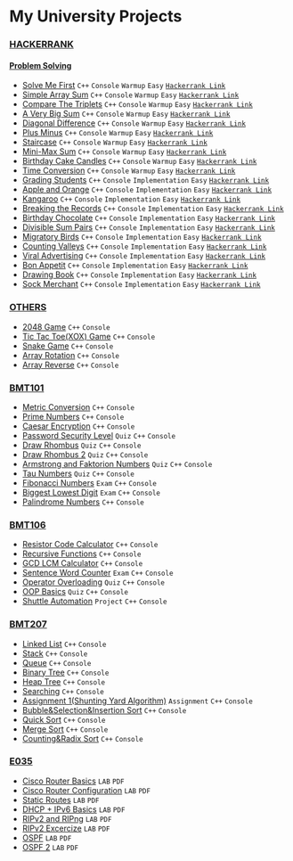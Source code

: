 # My University Projects

### [HACKERRANK](/Hackerrank)

#### [Problem Solving](/Hackerrank)
- [Solve Me First](/Hackerrank/Problem_Solving/Warmup/solve_me_first.cpp) `C++` `Console` `Warmup` `Easy` [`Hackerrank Link`](https://www.hackerrank.com/challenges/solve-me-first) 
- [Simple Array Sum](/Hackerrank/Problem_Solving/Warmup/simple_array_sum.cpp) `C++` `Console` `Warmup` `Easy` [`Hackerrank Link`](https://www.hackerrank.com/challenges/simple-array-sum) 
- [Compare The Triplets](/Hackerrank/Problem_Solving/Warmup/compare_the_triplets.cpp) `C++` `Console` `Warmup` `Easy` [`Hackerrank Link`](https://www.hackerrank.com/challenges/compare-the-triplets) 
- [A Very Big Sum](/Hackerrank/Problem_Solving/Warmup/a_very_big_sum.cpp) `C++` `Console` `Warmup` `Easy` [`Hackerrank Link`](https://www.hackerrank.com/challenges/a-very-big-sum) 
- [Diagonal Difference](/Hackerrank/Problem_Solving/Warmup/diagonal_difference.cpp) `C++` `Console` `Warmup` `Easy` [`Hackerrank Link`](https://www.hackerrank.com/challenges/diagonal-difference) 
- [Plus Minus](/Hackerrank/Problem_Solving/Warmup/plus_minus.cpp) `C++` `Console` `Warmup` `Easy` [`Hackerrank Link`](https://www.hackerrank.com/challenges/plus-minus) 
- [Staircase](/Hackerrank/Problem_Solving/Warmup/staircase.cpp) `C++` `Console` `Warmup` `Easy` [`Hackerrank Link`](https://www.hackerrank.com/challenges/staircase) 
- [Mini-Max Sum](/Hackerrank/Problem_Solving/Warmup/mini-max_sum.cpp) `C++` `Console` `Warmup` `Easy` [`Hackerrank Link`](https://www.hackerrank.com/challenges/mini-max-sum) 
- [Birthday Cake Candles](/Hackerrank/Problem_Solving/Warmup/birthday_cake_candles.cpp) `C++` `Console` `Warmup` `Easy` [`Hackerrank Link`](https://www.hackerrank.com/challenges/birthday-cake-candles) 
- [Time Conversion](/Hackerrank/Problem_Solving/Warmup/time_conversion.cpp) `C++` `Console` `Warmup` `Easy` [`Hackerrank Link`](https://www.hackerrank.com/challenges/time-conversion) 
- [Grading Students](/Hackerrank/Problem_Solving/Implementation/grading_students.cpp) `C++` `Console` `Implementation` `Easy` [`Hackerrank Link`](https://www.hackerrank.com/challenges/grading) 
- [Apple and Orange](/Hackerrank/Problem_Solving/Implementation/apple_and_orange.cpp) `C++` `Console` `Implementation` `Easy` [`Hackerrank Link`](https://www.hackerrank.com/challenges/apple-and-orange) 
- [Kangaroo](/Hackerrank/Problem_Solving/Implementation/kangaroo.cpp) `C++` `Console` `Implementation` `Easy` [`Hackerrank Link`](https://www.hackerrank.com/challenges/kangaroo) 
- [Breaking the Records](/Hackerrank/Problem_Solving/Implementation/breaking_the_records.cpp) `C++` `Console` `Implementation` `Easy` [`Hackerrank Link`](https://www.hackerrank.com/challenges/breaking-best-and-worst-records) 
- [Birthday Chocolate](/Hackerrank/Problem_Solving/Implementation/birthday_chocolate.cpp) `C++` `Console` `Implementation` `Easy` [`Hackerrank Link`](https://www.hackerrank.com/challenges/the-birthday-bar) 
- [Divisible Sum Pairs](/Hackerrank/Problem_Solving/Implementation/divisible_sum_pairs.cpp) `C++` `Console` `Implementation` `Easy` [`Hackerrank Link`](https://www.hackerrank.com/challenges/divisible-sum-pairs) 
- [Migratory Birds](/Hackerrank/Problem_Solving/Implementation/migratory_birds.cpp) `C++` `Console` `Implementation` `Easy` [`Hackerrank Link`](https://www.hackerrank.com/challenges/migratory-birds) 
- [Counting Valleys](/Hackerrank/Problem_Solving/Implementation/counting_valleys.cpp) `C++` `Console` `Implementation` `Easy` [`Hackerrank Link`](https://www.hackerrank.com/challenges/counting-valleys) 
- [Viral Advertising](/Hackerrank/Problem_Solving/Implementation/viral_advertising.cpp) `C++` `Console` `Implementation` `Easy` [`Hackerrank Link`](https://www.hackerrank.com/challenges/strange-advertising) 
- [Bon Appetit](/Hackerrank/Problem_Solving/Implementation/bon_appetit.cpp) `C++` `Console` `Implementation` `Easy` [`Hackerrank Link`](https://www.hackerrank.com/challenges/bon-appetit/problem) 
- [Drawing Book](/Hackerrank/Problem_Solving/Implementation/drawing_book.cpp) `C++` `Console` `Implementation` `Easy` [`Hackerrank Link`](https://www.hackerrank.com/challenges/drawing-book/problem) 
- [Sock Merchant](/Hackerrank/Problem_Solving/Implementation/sock_merchant.cpp) `C++` `Console` `Implementation` `Easy` [`Hackerrank Link`](https://www.hackerrank.com/challenges/sock-merchant/problem) 

### [OTHERS](/Others)
- [2048 Game](/Others/2048_Console) `C++` `Console`
- [Tic Tac Toe(XOX) Game](/Others/XOX_Console) `C++` `Console`
- [Snake Game](/Others/Snake_Console) `C++` `Console`
- [Array Rotation](/Others/Array_Rotation) `C++` `Console`
- [Array Reverse](/Others/Array_Reverse) `C++` `Console`

### [BMT101](/BMT101)
- [Metric Conversion](/BMT101/Metric_Conversion) `C++` `Console`
- [Prime Numbers](/BMT101/Prime_Numbers) `C++` `Console`
- [Caesar Encryption](/BMT101/Caesar_Encryption) `C++` `Console`
- [Password Security Level](/BMT101/Pass_Security_Level) `Quiz` `C++` `Console`
- [Draw Rhombus](/BMT101/Draw_Rhombus) `Quiz` `C++` `Console`
- [Draw Rhombus 2](/BMT101/Draw_Rhombus_2) `Quiz` `C++` `Console`
- [Armstrong and Faktorion Numbers](/BMT101/Armstrong_Faktorion_Numbers) `Quiz` `C++` `Console`
- [Tau Numbers](/BMT101/Tau_Numbers) `Quiz` `C++` `Console`
- [Fibonacci Numbers](/BMT101/Fibonacci_Numbers) `Exam` `C++` `Console`
- [Biggest Lowest Digit](/BMT101/Biggest_Lowest_Digit) `Exam` `C++` `Console`
- [Palindrome Numbers](/BMT101/Palindrome_Numbers)  `C++` `Console`

### [BMT106](/BMT106)
- [Resistor Code Calculator](/BMT106/Resistor_Code_Calculator) `C++` `Console`
- [Recursive Functions](/BMT106/Recursive_Functions) `C++` `Console`
- [GCD LCM Calculator](/BMT106/GCD_LCM_Calculator) `C++` `Console`
- [Sentence Word Counter](/BMT106/Sentence_Word_Counter) `Exam` `C++` `Console`
- [Operator Overloading](/BMT106/Operator_Overloading) `Quiz` `C++` `Console`
- [OOP Basics](/BMT106/OOP_Basics) `Quiz` `C++` `Console`
- [Shuttle Automation](/BMT106/Shuttle_Automation) `Project` `C++` `Console`

### [BMT207](/BMT207)
- [Linked List](/BMT207/Linked_List) `C++` `Console`
- [Stack](/BMT207/Stack) `C++` `Console`
- [Queue](/BMT207/Queue) `C++` `Console`
- [Binary Tree](/BMT207/Binary_Tree) `C++` `Console`
- [Heap Tree](/BMT207/Heap_Tree) `C++` `Console`
- [Searching](/BMT207/Searching) `C++` `Console`
- [Assignment 1(Shunting Yard Algorithm)](/BMT207/Assignment_1) `Assignment` `C++` `Console` 
- [Bubble&Selection&Insertion Sort](/BMT207/Bubble&Selection&Insertion_Sort) `C++` `Console`
- [Quick Sort](/BMT207/Quick_Sort) `C++` `Console`
- [Merge Sort](/BMT207/Merge_Sort) `C++` `Console`
- [Counting&Radix Sort](/BMT207/Counting&Radix_Sort) `C++` `Console`

### [E035](/E035)
- [Cisco Router Basics](/E035/L1.pdf) `LAB` `PDF`
- [Cisco Router Configuration](/E035/L2.pdf) `LAB` `PDF`
- [Static Routes](/E035/L3.pdf) `LAB` `PDF`
- [DHCP + IPv6 Basics](/E035/L4.pdf) `LAB` `PDF`
- [RIPv2 and RIPng](/E035/L5.pdf) `LAB` `PDF`
- [RIPv2 Excercize](/E035/L5A.pdf) `LAB` `PDF`
- [OSPF](/E035/L6.pdf) `LAB` `PDF`
- [OSPF 2](/E035/L7.pdf) `LAB` `PDF`